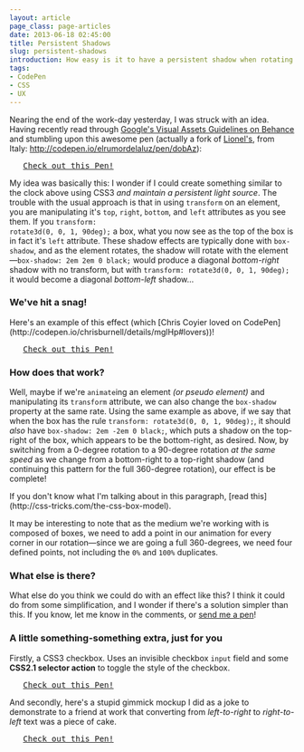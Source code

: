 ```yaml
---
layout: article
page_class: page-articles
date: 2013-06-18 02:45:00
title: Persistent Shadows
slug: persistent-shadows
introduction: How easy is it to have a persistent shadow when rotating an element?
tags:
- CodePen
- CSS
- UX
---
```


Nearing the end of the work-day yesterday, I was struck with an idea. Having recently read through [Google's Visual Assets Guidelines on Behance](http://www.behance.net/gallery/Google-Visual-Assets-Guidelines-Part-1/9028077) and stumbling upon this awesome pen (actually a fork of [Lionel's](http://codepen.io/elrumordelaluz), from Italy: <http://codepen.io/elrumordelaluz/pen/dobAz>):

<pre class="codepen" data-height="220" data-type="result" data-href="kJcGE" data-user="chrisburnell" data-safe="true"> <code> </code> <a href="http://codepen.io/chrisburnell/pen/kJcGE">Check out this Pen!</a> </pre>

My idea was basically this: I wonder if I could create something similar to the clock above using CSS3 *and maintain a persistent light source*. The trouble with the usual approach is that in using <code>transform</code> on an element, you are manipulating it's <code>top</code>, <code>right</code>, <code>bottom</code>, and <code>left</code> attributes as you see them. If you <code>transform: rotate3d(0, 0, 1, 90deg);</code> a box, what you now see as the top of the box is in fact it's <code>left</code> attribute. These shadow effects are typically done with <code>box-shadow</code>, and as the element rotates, the shadow will rotate with the element&mdash;<code>box-shadow: 2em 2em 0 black;</code> would produce a diagonal *bottom-right* shadow with no transform, but with <code>transform: rotate3d(0, 0, 1, 90deg);</code> it would become a diagonal *bottom-left* shadow...

### We've hit a snag!

<aside><p>Here's an example of this effect (which [Chris Coyier loved on CodePen](http://codepen.io/chrisburnell/details/mglHp#lovers))!</p></aside><pre class="codepen" data-height="425" data-type="result" data-href="mglHp" data-user="chrisburnell" data-safe="true"> <code> </code> <a href="http://codepen.io/chrisburnell/pen/mglHp">Check out this Pen!</a> </pre>

### How does that work?

Well, maybe if we're <code>animate</code>ing an element *(or pseudo element)* and manipulating its <code>transform</code> attribute, we can also change the <code>box-shadow</code> property at the same rate. Using the same example as above, if we say that when the box has the rule <code>transform: rotate3d(0, 0, 1, 90deg);</code>, it should *also* have <code>box-shadow: 2em -2em 0 black;</code>, which puts a shadow on the top-right of the box, which appears to be the bottom-right, as desired. Now, by switching from a 0-degree rotation to a 90-degree rotation *at the same speed* as we change from a bottom-right to a top-right shadow (and continuing this pattern for the full 360-degree rotation), our effect is be complete!

<aside><p>If you don't know what I'm talking about in this paragraph, [read this](http://css-tricks.com/the-css-box-model).</p></aside><p>It may be interesting to note that as the medium we're working with is composed of boxes, we need to add a point in our animation for every corner in our rotation&mdash;since we are going a full 360-degrees, we need four defined points, not including the <code>0%</code> and <code>100%</code> duplicates.</p>

### What else is there?

What else do you think we could do with an effect like this? I think it could do from some simplification, and I wonder if there's a solution simpler than this. If you know, let me know in the comments, or [send me a pen](http://codepen.io)!

### A little something-something extra, just for you

Firstly, a CSS3 checkbox. Uses an invisible checkbox <code>input</code> field and some **CSS2.1 selector action** to toggle the style of the checkbox.

<pre class="codepen" data-height="150" data-type="result" data-href="arouk" data-user="chrisburnell" data-safe="true"> <code> </code> <a href="http://codepen.io/chrisburnell/pen/arouk">Check out this Pen!</a> </pre>

And secondly, here's a stupid gimmick mockup I did as a joke to demonstrate to a friend at work that converting from *left-to-right* to *right-to-left* text was a piece of cake.

<pre class="codepen" data-height="200" data-type="result" data-href="DoJKw" data-user="chrisburnell" data-safe="true"> <code> </code> <a href="http://codepen.io/chrisburnell/pen/DoJKw">Check out this Pen!</a> </pre>
<script src="http://codepen.io/assets/embed/ei.js"></script>
